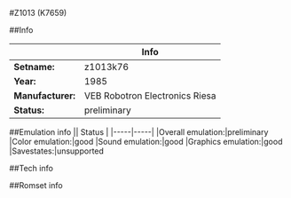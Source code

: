 #Z1013 (K7659)

##Info

||Info|
|-----|-----|
|**Setname:**|z1013k76
|**Year:**|1985
|**Manufacturer:**|VEB Robotron Electronics Riesa
|**Status:**|preliminary

##Emulation info
|| Status |
|-----|-----|
|Overall emulation:|preliminary
|Color emulation:|good
|Sound emulation:|good
|Graphics emulation:|good
|Savestates:|unsupported

##Tech info

##Romset info

<!--- START OF EDITED COMMENT DO NOT TOUCH TEXT ABOVE-->
